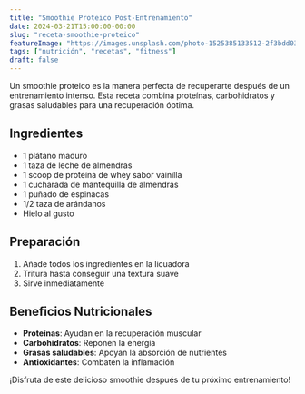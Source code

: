 ```yaml
---
title: "Smoothie Proteico Post-Entrenamiento"
date: 2024-03-21T15:00:00-00:00
slug: "receta-smoothie-proteico"
featureImage: "https://images.unsplash.com/photo-1525385133512-2f3bdd039054"
tags: ["nutrición", "recetas", "fitness"]
draft: false
---
```


Un smoothie proteico es la manera perfecta de recuperarte después de un entrenamiento intenso. Esta receta combina proteínas, carbohidratos y grasas saludables para una recuperación óptima.

## Ingredientes

- 1 plátano maduro
- 1 taza de leche de almendras
- 1 scoop de proteína de whey sabor vainilla
- 1 cucharada de mantequilla de almendras
- 1 puñado de espinacas
- 1/2 taza de arándanos
- Hielo al gusto

## Preparación

1. Añade todos los ingredientes en la licuadora
2. Tritura hasta conseguir una textura suave
3. Sirve inmediatamente

## Beneficios Nutricionales

- **Proteínas**: Ayudan en la recuperación muscular
- **Carbohidratos**: Reponen la energía
- **Grasas saludables**: Apoyan la absorción de nutrientes
- **Antioxidantes**: Combaten la inflamación

¡Disfruta de este delicioso smoothie después de tu próximo entrenamiento! 